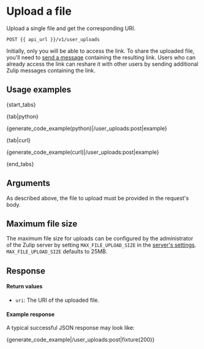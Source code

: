 # Upload a file

Upload a single file and get the corresponding URI.

`POST {{ api_url }}/v1/user_uploads`

Initially, only you will be able to access the link.  To share the
uploaded file, you'll need to [send a message][send-message]
containing the resulting link.  Users who can already access the link
can reshare it with other users by sending additional Zulip messages
containing the link.

[uploaded-files]: /help/manage-your-uploaded-files
[send-message]: /api/send-message

## Usage examples

{start_tabs}

{tab|python}

{generate_code_example(python)|/user_uploads:post|example}

{tab|curl}

{generate_code_example(curl)|/user_uploads:post|example}

{end_tabs}

## Arguments

As described above, the file to upload must be provided in the
request's body.

## Maximum file size

The maximum file size for uploads can be configured by the
administrator of the Zulip server by setting `MAX_FILE_UPLOAD_SIZE`
in the [server's settings][1]. `MAX_FILE_UPLOAD_SIZE` defaults
to 25MB.

[1]: https://zulip.readthedocs.io/en/latest/subsystems/settings.html#server-settings

## Response

#### Return values

* `uri`: The URI of the uploaded file.

#### Example response

A typical successful JSON response may look like:

{generate_code_example|/user_uploads:post|fixture(200)}
